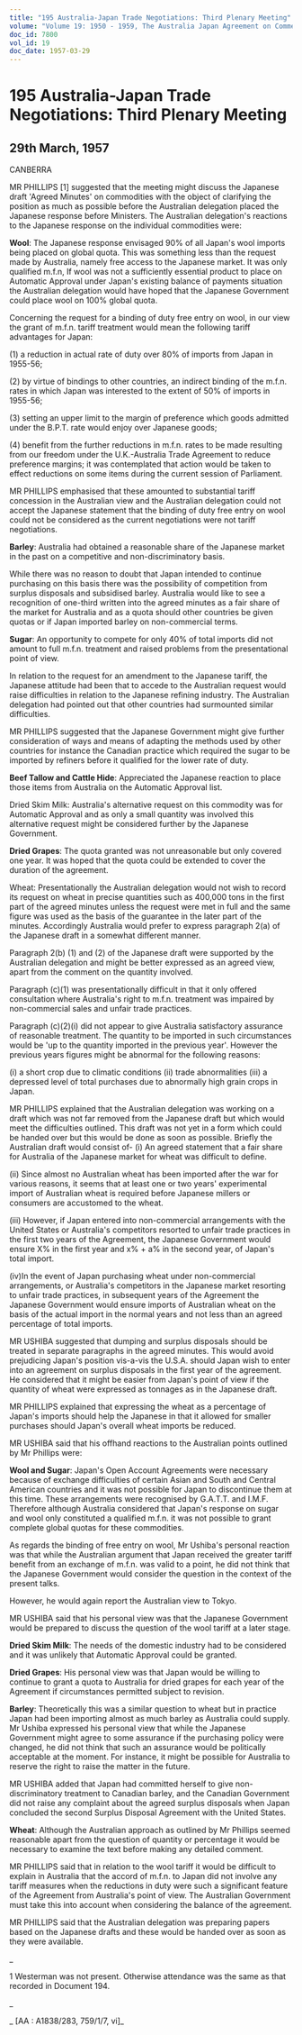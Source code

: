 ```yaml
---
title: "195 Australia-Japan Trade Negotiations: Third Plenary Meeting"
volume: "Volume 19: 1950 - 1959, The Australia Japan Agreement on Commerce"
doc_id: 7800
vol_id: 19
doc_date: 1957-03-29
---
```


# 195 Australia-Japan Trade Negotiations: Third Plenary Meeting

## 29th March, 1957

CANBERRA

MR PHILLIPS [1] suggested that the meeting might discuss the Japanese draft 'Agreed Minutes' on commodities with the object of clarifying the position as much as possible before the Australian delegation placed the Japanese response before Ministers. The Australian delegation's reactions to the Japanese response on the individual commodities were:

**Wool**: The Japanese response envisaged 90% of all Japan's wool imports being placed on global quota. This was something less than the request made by Australia, namely free access to the Japanese market. It was only qualified m.f.n, If wool was not a sufficiently essential product to place on Automatic Approval under Japan's existing balance of payments situation the Australian delegation would have hoped that the Japanese Government could place wool on 100% global quota.

Concerning the request for a binding of duty free entry on wool, in our view the grant of m.f.n. tariff treatment would mean the following tariff advantages for Japan:

(1) a reduction in actual rate of duty over 80% of imports from Japan in 1955-56;

(2) by virtue of bindings to other countries, an indirect binding of the m.f.n. rates in which Japan was interested to the extent of 50% of imports in 1955-56;

(3) setting an upper limit to the margin of preference which goods admitted under the B.P.T. rate would enjoy over Japanese goods;

(4) benefit from the further reductions in m.f.n. rates to be made resulting from our freedom under the U.K.-Australia Trade Agreement to reduce preference margins; it was contemplated that action would be taken to effect reductions on some items during the current session of Parliament.

MR PHILLIPS emphasised that these amounted to substantial tariff concession in the Australian view and the Australian delegation could not accept the Japanese statement that the binding of duty free entry on wool could not be considered as the current negotiations were not tariff negotiations.

**Barley**: Australia had obtained a reasonable share of the Japanese market in the past on a competitive and non-discriminatory basis.

While there was no reason to doubt that Japan intended to continue purchasing on this basis there was the possibility of competition from surplus disposals and subsidised barley. Australia would like to see a recognition of one-third written into the agreed minutes as a fair share of the market for Australia and as a quota should other countries be given quotas or if Japan imported barley on non-commercial terms.

**Sugar**: An opportunity to compete for only 40% of total imports did not amount to full m.f.n. treatment and raised problems from the presentational point of view.

In relation to the request for an amendment to the Japanese tariff, the Japanese attitude had been that to accede to the Australian request would raise difficulties in relation to the Japanese refining industry. The Australian delegation had pointed out that other countries had surmounted similar difficulties.

MR PHILLIPS suggested that the Japanese Government might give further consideration of ways and means of adapting the methods used by other countries for instance the Canadian practice which required the sugar to be imported by refiners before it qualified for the lower rate of duty.

**Beef Tallow and Cattle Hide**: Appreciated the Japanese reaction to place those items from Australia on the Automatic Approval list.

Dried Skim Milk: Australia's alternative request on this commodity was for Automatic Approval and as only a small quantity was involved this alternative request might be considered further by the Japanese Government.

**Dried Grapes**: The quota granted was not unreasonable but only covered one year. It was hoped that the quota could be extended to cover the duration of the agreement.

Wheat: Presentationally the Australian delegation would not wish to record its request on wheat in precise quantities such as 400,000 tons in the first part of the agreed minutes unless the request were met in full and the same figure was used as the basis of the guarantee in the later part of the minutes. Accordingly Australia would prefer to express paragraph 2(a) of the Japanese draft in a somewhat different manner.

Paragraph 2(b) (1) and (2) of the Japanese draft were supported by the Australian delegation and might be better expressed as an agreed view, apart from the comment on the quantity involved.

Paragraph (c)(1) was presentationally difficult in that it only offered consultation where Australia's right to m.f.n. treatment was impaired by non-commercial sales and unfair trade practices.

Paragraph (c)(2)(i) did not appear to give Australia satisfactory assurance of reasonable treatment. The quantity to be imported in such circumstances would be 'up to the quantity imported in the previous year'. However the previous years figures might be abnormal for the following reasons:

(i) a short crop due to climatic conditions (ii) trade abnormalities (iii) a depressed level of total purchases due to abnormally high grain crops in Japan.

MR PHILLIPS explained that the Australian delegation was working on a draft which was not far removed from the Japanese draft but which would meet the difficulties outlined. This draft was not yet in a form which could be handed over but this would be done as soon as possible. Briefly the Australian draft would consist of- (i) An agreed statement that a fair share for Australia of the Japanese market for wheat was difficult to define.

(ii) Since almost no Australian wheat has been imported after the war for various reasons, it seems that at least one or two years' experimental import of Australian wheat is required before Japanese millers or consumers are accustomed to the wheat.

(iii) However, if Japan entered into non-commercial arrangements with the United States or Australia's competitors resorted to unfair trade practices in the first two years of the Agreement, the Japanese Government would ensure X% in the first year and x% + a% in the second year, of Japan's total import.

(iv)In the event of Japan purchasing wheat under non-commercial arrangements, or Australia's competitors in the Japanese market resorting to unfair trade practices, in subsequent years of the Agreement the Japanese Government would ensure imports of Australian wheat on the basis of the actual import in the normal years and not less than an agreed percentage of total imports.

MR USHIBA suggested that dumping and surplus disposals should be treated in separate paragraphs in the agreed minutes. This would avoid prejudicing Japan's position vis-a-vis the U.S.A. should Japan wish to enter into an agreement on surplus disposals in the first year of the agreement. He considered that it might be easier from Japan's point of view if the quantity of wheat were expressed as tonnages as in the Japanese draft.

MR PHILLIPS explained that expressing the wheat as a percentage of Japan's imports should help the Japanese in that it allowed for smaller purchases should Japan's overall wheat imports be reduced.

MR USHIBA said that his offhand reactions to the Australian points outlined by Mr Phillips were:

**Wool and Sugar**: Japan's Open Account Agreements were necessary because of exchange difficulties of certain Asian and South and Central American countries and it was not possible for Japan to discontinue them at this time. These arrangements were recognised by G.A.T.T. and I.M.F. Therefore although Australia considered that Japan's response on sugar and wool only constituted a qualified m.f.n. it was not possible to grant complete global quotas for these commodities.

As regards the binding of free entry on wool, Mr Ushiba's personal reaction was that while the Australian argument that Japan received the greater tariff benefit from an exchange of m.f.n. was valid to a point, he did not think that the Japanese Government would consider the question in the context of the present talks.

However, he would again report the Australian view to Tokyo.

MR USHIBA said that his personal view was that the Japanese Government would be prepared to discuss the question of the wool tariff at a later stage.

**Dried Skim Milk**: The needs of the domestic industry had to be considered and it was unlikely that Automatic Approval could be granted.

**Dried Grapes**: His personal view was that Japan would be willing to continue to grant a quota to Australia for dried grapes for each year of the Agreement if circumstances permitted subject to revision.

**Barley**: Theoretically this was a similar question to wheat but in practice Japan had been importing almost as much barley as Australia could supply. Mr Ushiba expressed his personal view that while the Japanese Government might agree to some assurance if the purchasing policy were changed, he did not think that such an assurance would be politically acceptable at the moment. For instance, it might be possible for Australia to reserve the right to raise the matter in the future.

MR USHIBA added that Japan had committed herself to give non- discriminatory treatment to Canadian barley, and the Canadian Government did not raise any complaint about the agreed surplus disposals when Japan concluded the second Surplus Disposal Agreement with the United States.

**Wheat**: Although the Australian approach as outlined by Mr Phillips seemed reasonable apart from the question of quantity or percentage it would be necessary to examine the text before making any detailed comment.

MR PHILLIPS said that in relation to the wool tariff it would be difficult to explain in Australia that the accord of m.f.n. to Japan did not involve any tariff measures when the reductions in duty were such a significant feature of the Agreement from Australia's point of view. The Australian Government must take this into account when considering the balance of the agreement.

MR PHILLIPS said that the Australian delegation was preparing papers based on the Japanese drafts and these would be handed over as soon as they were available.

_

1 Westerman was not present. Otherwise attendance was the same as that recorded in Document 194.

_

_ [AA : A1838/283, 759/1/7, vi]_
